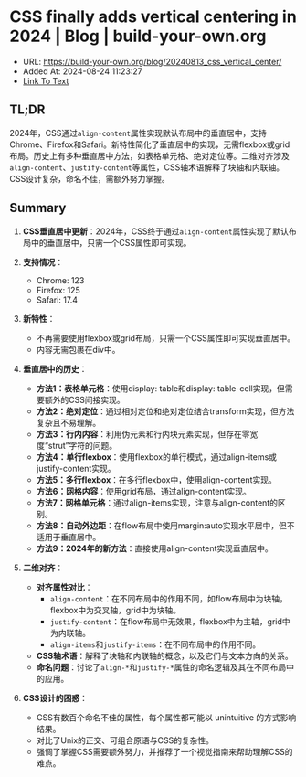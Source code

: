 # CSS finally adds vertical centering in 2024 | Blog | build-your-own.org
- URL: https://build-your-own.org/blog/20240813_css_vertical_center/
- Added At: 2024-08-24 11:23:27
- [Link To Text](2024-08-24-css-finally-adds-vertical-centering-in-2024-|-blog-|-build-your-own.org_raw.md)

## TL;DR
2024年，CSS通过`align-content`属性实现默认布局中的垂直居中，支持Chrome、Firefox和Safari。新特性简化了垂直居中的实现，无需flexbox或grid布局。历史上有多种垂直居中方法，如表格单元格、绝对定位等。二维对齐涉及`align-content`、`justify-content`等属性，CSS轴术语解释了块轴和内联轴。CSS设计复杂，命名不佳，需额外努力掌握。

## Summary
1. **CSS垂直居中更新**：2024年，CSS终于通过`align-content`属性实现了默认布局中的垂直居中，只需一个CSS属性即可实现。

2. **支持情况**：
   - Chrome: 123
   - Firefox: 125
   - Safari: 17.4

3. **新特性**：
   - 不再需要使用flexbox或grid布局，只需一个CSS属性即可实现垂直居中。
   - 内容无需包裹在div中。

4. **垂直居中的历史**：
   - **方法1：表格单元格**：使用display: table和display: table-cell实现，但需要额外的CSS间接实现。
   - **方法2：绝对定位**：通过相对定位和绝对定位结合transform实现，但方法复杂且不易理解。
   - **方法3：行内内容**：利用伪元素和行内块元素实现，但存在零宽度“strut”字符的问题。
   - **方法4：单行flexbox**：使用flexbox的单行模式，通过align-items或justify-content实现。
   - **方法5：多行flexbox**：在多行flexbox中，使用align-content实现。
   - **方法6：网格内容**：使用grid布局，通过align-content实现。
   - **方法7：网格单元格**：通过align-items实现，注意与align-content的区别。
   - **方法8：自动外边距**：在flow布局中使用margin:auto实现水平居中，但不适用于垂直居中。
   - **方法9：2024年的新方法**：直接使用align-content实现垂直居中。

5. **二维对齐**：
   - **对齐属性对比**：
     - `align-content`：在不同布局中的作用不同，如flow布局中为块轴，flexbox中为交叉轴，grid中为块轴。
     - `justify-content`：在flow布局中无效果，flexbox中为主轴，grid中为内联轴。
     - `align-items`和`justify-items`：在不同布局中的作用不同。
   - **CSS轴术语**：解释了块轴和内联轴的概念，以及它们与文本方向的关系。
   - **命名问题**：讨论了`align-*`和`justify-*`属性的命名逻辑及其在不同布局中的应用。

6. **CSS设计的困惑**：
   - CSS有数百个命名不佳的属性，每个属性都可能以 unintuitive 的方式影响结果。
   - 对比了Unix的正交、可组合原语与CSS的复杂性。
   - 强调了掌握CSS需要额外努力，并推荐了一个视觉指南来帮助理解CSS的难点。

